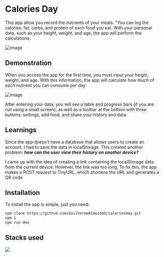 # Calories Day

This app allow you record the nutrients of your meals. "You can log the calories, fat, carbs, and protein of each food you eat. With your personal data, such as your height, weight, and age, the app will perform the calculations.

![image](https://github.com/user-attachments/assets/98368cd9-f05b-4fcd-801c-ad288fd25daf)

## Demonstration

When you access the app for the first time, you must input your height, weight, and age. With this information, the app will calculate how much of each nutrient you can consume per day.

![image](https://github.com/user-attachments/assets/ad20f529-48a7-40dd-9def-3949f609becd)

After entering your data, you will see a table and progress bars (if you are not using a small screen), as well as a toolbar at the bottom with three buttons: settings, add food, and share your history and data.
## Learnings

Since the app doesn't have a database that allows users to create an account, I had to save the data in localStorage. This created another problem: ***how can the user view their history on another device?***

I came up with the idea of creating a link containing the localStorage data from the current device. However, the link was too long. To fix this, the app makes a POST request to TinyURL, which shortens the URL and generates a QR code.
## Installation

To install the app is simple, just you need:
```bash
npm clone https://github.com/GuilhermeAlmeidaO/caloriesDay.git
npm i
npm run dev
```
## Stacks used

![](https://skillicons.dev/icons?i=next,tailwind,npm,vercel,ts)

